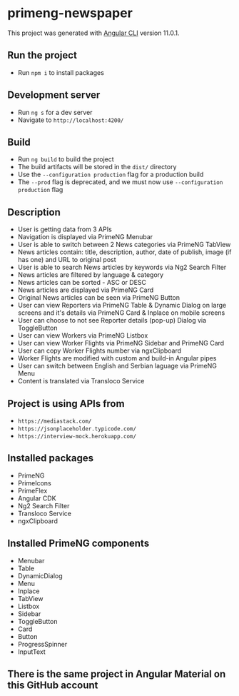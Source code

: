 # primeng-newspaper

This project was generated with [Angular CLI](https://github.com/angular/angular-cli) version 11.0.1.

## Run the project

- Run `npm i` to install packages

## Development server

- Run `ng s` for a dev server
- Navigate to `http://localhost:4200/`

## Build

- Run `ng build` to build the project
- The build artifacts will be stored in the `dist/` directory
- Use the `--configuration production` flag for a production build
- The `--prod` flag is deprecated, and we must now use `--configuration production` flag

## Description

- User is getting data from 3 APIs
- Navigation is displayed via PrimeNG Menubar
- User is able to switch between 2 News categories via PrimeNG TabView
- News articles contain: title, description, author, date of publish, image (if has one) and URL to original post
- User is able to search News articles by keywords via Ng2 Search Filter
- News articles are filtered by language & category
- News articles can be sorted - ASC or DESC
- News articles are displayed via PrimeNG Card
- Original News articles can be seen via PrimeNG Button
- User can view Reporters via PrimeNG Table & Dynamic Dialog on large screens and it's details via PrimeNG Card & Inplace on mobile screens
- User can choose to not see Reporter details (pop-up) Dialog via ToggleButton
- User can view Workers via PrimeNG Listbox
- User can view Worker Flights via PrimeNG Sidebar and PrimeNG Card
- User can copy Worker Flights number via ngxClipboard
- Worker Flights are modified with custom and build-in Angular pipes
- User can switch between English and Serbian laguage via PrimeNG Menu
- Content is translated via Transloco Service

## Project is using APIs from

- `https://mediastack.com/`
- `https://jsonplaceholder.typicode.com/`
- `https://interview-mock.herokuapp.com/`

## Installed packages

- PrimeNG
- PrimeIcons
- PrimeFlex
- Angular CDK
- Ng2 Search Filter
- Transloco Service
- ngxClipboard

## Installed PrimeNG components

- Menubar
- Table
- DynamicDialog
- Menu
- Inplace
- TabView
- Listbox
- Sidebar
- ToggleButton
- Card
- Button
- ProgressSpinner
- InputText

## There is the same project in Angular Material on this GitHub account
